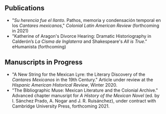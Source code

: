 ## Publications

- "*Su herencia fue el llanto*. Pathos, memoria y condensación temporal en los *Cantares mexicanos*," *Colonial Latin American Review* (forthcoming in 2021)
- "Katherine of Aragon's Divorce Hearing: Dramatic Historiography in Calderón’s *La Cisma de Inglaterra* and Shakespeare's *All is True*." eHumanista (forthcoming) 

## Manuscripts in Progress

- "A New String for the Mexican Lyre: the Literary Discovery of the *Cantares Mexicanos* in the 19th Century." Article under review at the *Hispanic American Historical Review*, Winter 2020.
- "The Bibliographic Muse: Mexican Literature and the Colonial Archive." Advanced chapter manusript for *A History of the Mexican Novel* (ed. by I. Sánchez Prado, A. Nogar and J. R. Ruisánchez), under contract with Cambridge University Press, forthcoming 2021.
